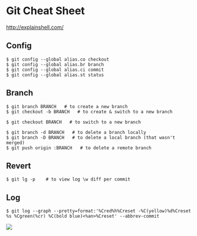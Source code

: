 # Git Cheat Sheet

http://explainshell.com/

## Config
```shell
$ git config --global alias.co checkout
$ git config --global alias.br branch
$ git config --global alias.ci commit
$ git config --global alias.st status
```

## Branch
```shell
$ git branch BRANCH   # to create a new branch
$ git checkout -b BRANCH   # to create & switch to a new branch

$ git checkout BRANCH   # to switch to a new branch

$ git branch -d BRANCH   # to delete a branch locally
$ git branch -D BRANCH   # to delete a local branch (that wasn't merged)
$ git push origin :BRANCH   # to delete a remote branch
```

## Revert
```shell
$ git lg -p    # to view log \w diff per commit
```

## Log
```shell
$ git log --graph --pretty=format:'%Cred%h%Creset -%C(yellow)%d%Creset %s %Cgreen(%cr) %C(bold blue)<%an>%Creset' --abbrev-commit
```
![](http://new.tinygrab.com/7020c0e8b09291f70b7a01c3231a53e9b46f26de34.png)
